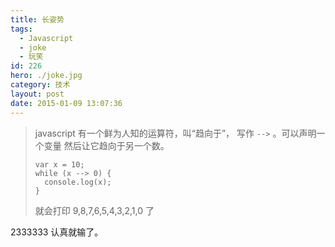 ```yaml
---
title: 长姿势
tags:
  - Javascript
  - joke
  - 玩笑
id: 226
hero: ./joke.jpg
category: 技术
layout: post
date: 2015-01-09 13:07:36
---
```


> javascript 有一个鲜为人知的运算符，叫“趋向于”， 写作 `-->` 。可以声明一个变量 然后让它趋向于另一个数。
>
> ```
> var x = 10;
> while (x --> 0) {
>   console.log(x);
> }
> ```
>
> 就会打印 9,8,7,6,5,4,3,2,1,0 了

2333333 认真就输了。
